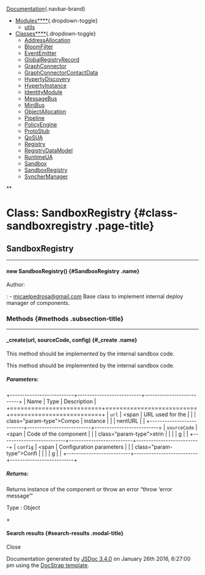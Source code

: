 <div class="navbar navbar-default navbar-fixed-top">

<div class="container">

<div class="navbar-header">

[Documentation](index.html){.navbar-brand}
<span class="icon-bar"></span> <span class="icon-bar"></span> <span
class="icon-bar"></span>

</div>

<div id="topNavigation" class="navbar-collapse collapse">

-   [Modules****](modules.list.html){.dropdown-toggle}
    -   [utils](module-utils.html)
-   [Classes****](classes.list.html){.dropdown-toggle}
    -   [AddressAllocation](AddressAllocation.html)
    -   [BloomFilter](BloomFilter.html)
    -   [EventEmitter](EventEmitter.html)
    -   [GlobalRegistryRecord](GlobalRegistryRecord.html)
    -   [GraphConnector](GraphConnector.html)
    -   [GraphConnectorContactData](GraphConnectorContactData.html)
    -   [HypertyDiscovery](HypertyDiscovery.html)
    -   [HypertyInstance](HypertyInstance.html)
    -   [IdentityModule](IdentityModule.html)
    -   [MessageBus](MessageBus.html)
    -   [MiniBus](MiniBus.html)
    -   [ObjectAllocation](ObjectAllocation.html)
    -   [Pipeline](Pipeline.html)
    -   [PolicyEngine](PolicyEngine.html)
    -   [ProtoStub](ProtoStub.html)
    -   [QoSUA](QoSUA.html)
    -   [Registry](Registry.html)
    -   [RegistryDataModel](RegistryDataModel.html)
    -   [RuntimeUA](RuntimeUA.html)
    -   [Sandbox](Sandbox.html)
    -   [SandboxRegistry](SandboxRegistry.html)
    -   [SyncherManager](SyncherManager.html)

<div class="col-sm-3 col-md-3">

<div class="input-group">

<div class="input-group-btn">

**

</div>

</div>

</div>

</div>

</div>

</div>

<div id="toc-content" class="container">

<div class="row">

<div class="col-md-8">

<div id="main">

Class: SandboxRegistry {#class-sandboxregistry .page-title}
======================

<div class="section">

SandboxRegistry
---------------

<div class="container-overview">

------------------------------------------------------------------------

#### <span class="type-signature"></span>new SandboxRegistry() {#SandboxRegistry .name}

Author:

:   -   micaelpedrosa@gmail.com Base class to implement internal deploy
        manager of components.

</div>

### Methods {#methods .subsection-title}

------------------------------------------------------------------------

#### <span class="type-signature"></span>\_create(url, sourceCode, config) {#_create .name}

This method should be implemented by the internal sandbox code.

<div class="description">

This method should be implemented by the internal sandbox code.

</div>

##### Parameters:

+--------------------------+--------------------------+--------------------------+
| Name                     | Type                     | Description              |
+==========================+==========================+==========================+
| `url`                    | <span                    | URL used for the         |
|                          | class="param-type">Compo | instance                 |
|                          | nentURL</span>           |                          |
+--------------------------+--------------------------+--------------------------+
| `sourceCode`             | <span                    | Code of the component    |
|                          | class="param-type">strin |                          |
|                          | g</span>                 |                          |
+--------------------------+--------------------------+--------------------------+
| `config`                 | <span                    | Configuration parameters |
|                          | class="param-type">Confi |                          |
|                          | g</span>                 |                          |
+--------------------------+--------------------------+--------------------------+

##### Returns:

<div class="param-desc">

Returns instance of the component or throw an error “throw ‘error
message’”

</div>

 Type 
:   <span class="param-type">Object</span>

</div>

</div>

</div>

<div class="clearfix">

</div>

<div class="col-md-3">

<div id="toc" class="col-md-3 hidden-xs hidden-sm hidden-md">

</div>

</div>

</div>

</div>

<div id="searchResults" class="modal fade">

<div class="modal-dialog">

<div class="modal-content">

<div class="modal-header">

<span aria-hidden="true">×</span>
#### Search results {#search-results .modal-title}

</div>

<div class="modal-body">

</div>

<div class="modal-footer">

Close

</div>

</div>

</div>

</div>

<span class="jsdoc-message"> Documentation generated by [JSDoc
3.4.0](https://github.com/jsdoc3/jsdoc) on January 26th 2016, 6:27:00 pm
using the [DocStrap template](https://github.com/docstrap/docstrap).
</span>
